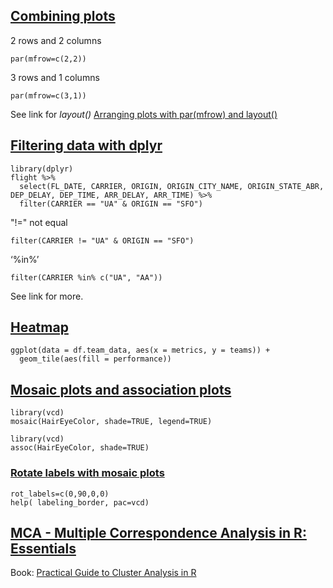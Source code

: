 ## [Combining plots](https://www.statmethods.net/advgraphs/layout.html)
2 rows and 2 columns
```
par(mfrow=c(2,2))
```
3 rows and 1 columns
```
par(mfrow=c(3,1))
```
See link for *layout()*
[Arranging plots with par(mfrow) and layout()](https://bookdown.org/ndphillips/YaRrr/arranging-plots-with-parmfrow-and-layout.html)


## [Filtering data with dplyr](https://blog.exploratory.io/filter-data-with-dplyr-76cf5f1a258e)
```
library(dplyr)
flight %>%
  select(FL_DATE, CARRIER, ORIGIN, ORIGIN_CITY_NAME, ORIGIN_STATE_ABR, DEP_DELAY, DEP_TIME, ARR_DELAY, ARR_TIME) %>%
  filter(CARRIER == "UA" & ORIGIN == "SFO")
```
"!=" not equal
```
filter(CARRIER != "UA" & ORIGIN == "SFO")
```
‘%in%’
```
filter(CARRIER %in% c("UA", "AA"))
```
See link for more.

## [Heatmap](https://www.r-bloggers.com/how-to-make-a-simple-heatmap-in-ggplot2/)
```
ggplot(data = df.team_data, aes(x = metrics, y = teams)) +
  geom_tile(aes(fill = performance))
```

## [Mosaic plots and association plots](https://www.statmethods.net/advgraphs/mosaic.html)
```
library(vcd)
mosaic(HairEyeColor, shade=TRUE, legend=TRUE)
```
```
library(vcd)
assoc(HairEyeColor, shade=TRUE)
```
### [Rotate labels with mosaic plots](https://stackoverflow.com/questions/33492061/rotating-y-axis-labels-with-mosaic-plots)
```
rot_labels=c(0,90,0,0)
help( labeling_border, pac=vcd)
```

## [MCA - Multiple Correspondence Analysis in R: Essentials](http://www.sthda.com/english/articles/31-principal-component-methods-in-r-practical-guide/114-mca-multiple-correspondence-analysis-in-r-essentials/)



Book:
[Practical Guide to Cluster Analysis in R](https://www.datanovia.com/en/product/practical-guide-to-cluster-analysis-in-r/)
